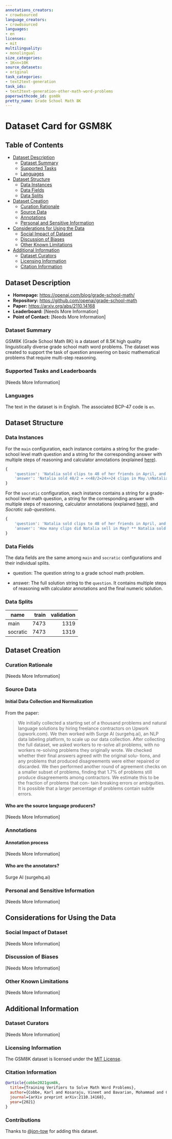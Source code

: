 ```yaml
---
annotations_creators:
- crowdsourced
language_creators:
- crowdsourced
languages:
- en
licenses:
- mit
multilinguality:
- monolingual
size_categories:
- 1K<n<10K
source_datasets:
- original
task_categories:
- text2text-generation
task_ids:
- text2text-generation-other-math-word-problems
paperswithcode_id: gsm8k
pretty_name: Grade School Math 8K
---
```


# Dataset Card for GSM8K

## Table of Contents
- [Dataset Description](#dataset-description)
  - [Dataset Summary](#dataset-summary)
  - [Supported Tasks](#supported-tasks-and-leaderboards)
  - [Languages](#languages)
- [Dataset Structure](#dataset-structure)
  - [Data Instances](#data-instances)
  - [Data Fields](#data-instances)
  - [Data Splits](#data-instances)
- [Dataset Creation](#dataset-creation)
  - [Curation Rationale](#curation-rationale)
  - [Source Data](#source-data)
  - [Annotations](#annotations)
  - [Personal and Sensitive Information](#personal-and-sensitive-information)
- [Considerations for Using the Data](#considerations-for-using-the-data)
  - [Social Impact of Dataset](#social-impact-of-dataset)
  - [Discussion of Biases](#discussion-of-biases)
  - [Other Known Limitations](#other-known-limitations)
- [Additional Information](#additional-information)
  - [Dataset Curators](#dataset-curators)
  - [Licensing Information](#licensing-information)
  - [Citation Information](#citation-information)

## Dataset Description

- **Homepage:** https://openai.com/blog/grade-school-math/
- **Repository:** https://github.com/openai/grade-school-math
- **Paper:** https://arxiv.org/abs/2110.14168
- **Leaderboard:** [Needs More Information]
- **Point of Contact:** [Needs More Information]

### Dataset Summary

GSM8K (Grade School Math 8K) is a dataset of 8.5K high quality linguistically diverse grade school math word problems. The dataset was created to support the task of question answering on basic mathematical problems that require multi-step reasoning.

### Supported Tasks and Leaderboards

[Needs More Information]

### Languages

The text in the dataset is in English. The associated BCP-47 code is `en`.

## Dataset Structure

### Data Instances

For the `main` configuration, each instance contains a string for the grade-school level math question and a string for the corresponding answer with multiple steps of reasoning and calculator annotations (explained [here](https://github.com/openai/grade-school-math#calculation-annotations)).


```python
{
    'question': 'Natalia sold clips to 48 of her friends in April, and then she sold half as many clips in May. How many clips did Natalia sell altogether in April and May?',
    'answer': 'Natalia sold 48/2 = <<48/2=24>>24 clips in May.\nNatalia sold 48+24 = <<48+24=72>>72 clips altogether in April and May.\n#### 72',
}
```

For the `socratic` configuration, each instance contains a string for a grade-school level math question, a string for the corresponding answer with multiple steps of reasoning, calculator annotations (explained [here](https://github.com/openai/grade-school-math#calculation-annotations)), and *Socratic sub-questions*.

```python
{
    'question': 'Natalia sold clips to 48 of her friends in April, and then she sold half as many clips in May. How many clips did Natalia sell altogether in April and May?',
    'answer': 'How many clips did Natalia sell in May? ** Natalia sold 48/2 = <<48/2=24>>24 clips in May.\nHow many clips did Natalia sell altogether in April and May? ** Natalia sold 48+24 = <<48+24=72>>72 clips altogether in April and May.\n#### 72',
}
```

### Data Fields

The data fields are the same among `main` and `socratic` configurations and their individual splits.

- question: The question string to a grade school math problem.

- answer: The full solution string to the `question`. It contains multiple steps of reasoning with calculator annotations and the final numeric solution.

### Data Splits

| name   |train|validation|
|--------|----:|---------:|
|main    | 7473|      1319|
|socratic| 7473|      1319|

## Dataset Creation

### Curation Rationale

[Needs More Information]

### Source Data

#### Initial Data Collection and Normalization

From the paper:

> We initially collected a starting set of a thousand problems and natural language solutions by hiring freelance contractors on Upwork (upwork.com). We then worked with Surge AI (surgehq.ai), an NLP data labeling platform, to scale up our data collection. After collecting the full dataset, we asked workers to re-solve all problems, with no workers re-solving problems they originally wrote. We checked whether their final answers agreed with the original solu- tions, and any problems that produced disagreements were either repaired or discarded. We then performed another round of agreement checks on a smaller subset of problems, finding that 1.7% of problems still produce disagreements among contractors. We estimate this to be the fraction of problems that con- tain breaking errors or ambiguities. It is possible that a larger percentage of problems contain subtle errors.

#### Who are the source language producers?

[Needs More Information]

### Annotations

#### Annotation process

[Needs More Information]

#### Who are the annotators?

Surge AI (surgehq.ai)

### Personal and Sensitive Information

[Needs More Information]

## Considerations for Using the Data

### Social Impact of Dataset

[Needs More Information]

### Discussion of Biases

[Needs More Information]

### Other Known Limitations

[Needs More Information]

## Additional Information

### Dataset Curators

[Needs More Information]

### Licensing Information

The GSM8K dataset is licensed under the [MIT License](https://opensource.org/licenses/MIT).

### Citation Information

```bibtex
@article{cobbe2021gsm8k,
  title={Training Verifiers to Solve Math Word Problems},
  author={Cobbe, Karl and Kosaraju, Vineet and Bavarian, Mohammad and Chen, Mark and Jun, Heewoo and Kaiser, Lukasz and Plappert, Matthias and Tworek, Jerry and Hilton, Jacob and Nakano, Reiichiro and Hesse, Christopher and Schulman, John},
  journal={arXiv preprint arXiv:2110.14168},
  year={2021}
}
```

### Contributions

Thanks to [@jon-tow](https://github.com/jon-tow) for adding this dataset.